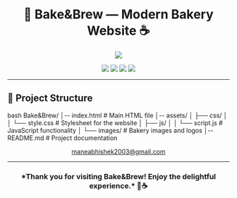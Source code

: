 

<h1 align="center">🍰 Bake&Brew — Modern Bakery Website ☕</h1>

<p align="center">
<a href="https://app.netlify.com/sites/bakebrew-html/deploys">
    <img src="https://api.netlify.com/api/v1/badges/xyz12345/deploy-status">
</a>
</p>


<p align="center">
<img src="https://img.shields.io/badge/Ctrl--C%20-Ctrl--V-blue?style=flat-square">
<img src="https://img.shields.io/badge/Built%20with-❤️-grren?style=flat-square&logo=heart">
<img src="https://img.shields.io/badge/Built%20by-Developers-blue?style=flat-square&logo=github">
<img src="https://img.shields.io/badge/Open-Source-blue?style=flat-square&logo=opensourceinitiative">
</p>

<hr>





## 📂 Project Structure

bash
Bake&Brew/
│-- index.html         # Main HTML file
│-- assets/
│   ├── css/
│   │   └── style.css  # Stylesheet for the website
│   ├── js/
│   │   └── script.js  # JavaScript functionality
│   └── images/        # Bakery images and logos
│-- README.md          # Project documentation

<p align="center">
<a href="mailto:youremail@gmail.com">maneabhishek2003@gmail.com</a>
 <div class="social">
    <a href="www.linkedin.com/in/abhishek-mane-9491422b8"></a>
    <a href="https://github.com/AbhishekMane06/"></a>
 </div>
</p>

---

<h3 align="center" >*Thank you for visiting Bake&Brew! Enjoy the delightful experience.* 🍪☕</h3>

 
